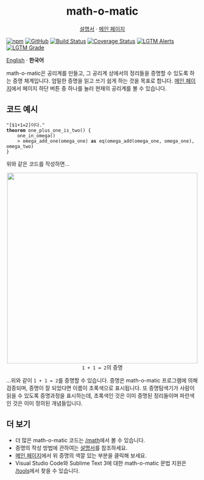 <h1 align="center">math-o-matic</h1>
<p align="center"><a href="https://logico-philosophical.github.io/math-o-matic/docs/build/index.html">설명서</a> &middot; <a href="https://logico-philosophical.github.io/math-o-matic/web/index.html">메인 페이지</a></p>

[![npm](https://img.shields.io/npm/v/math-o-matic)](https://www.npmjs.com/package/math-o-matic)
[![GitHub](https://img.shields.io/github/license/logico-philosophical/math-o-matic)](https://github.com/logico-philosophical/math-o-matic/blob/master/LICENSE)
[![Build Status](https://img.shields.io/travis/com/logico-philosophical/math-o-matic)](https://app.travis-ci.com/logico-philosophical/math-o-matic)
[![Coverage Status](https://img.shields.io/coveralls/github/logico-philosophical/math-o-matic)](https://coveralls.io/github/logico-philosophical/math-o-matic?branch=master)
[![LGTM Alerts](https://img.shields.io/lgtm/alerts/github/logico-philosophical/math-o-matic)](https://lgtm.com/projects/g/logico-philosophical/math-o-matic/alerts/)
[![LGTM Grade](https://img.shields.io/lgtm/grade/javascript/github/logico-philosophical/math-o-matic)](https://lgtm.com/projects/g/logico-philosophical/math-o-matic/context:javascript)

[English](/README.md) &middot; **한국어**

math-o-matic은 공리계를 만들고, 그 공리계 상에서의 정리들을 증명할 수 있도록 하는 증명 체계입니다. 엄밀한 증명을 읽고 쓰기 쉽게 하는 것을 목표로 합니다. [메인 페이지](https://logico-philosophical.github.io/math-o-matic/web/index.html)에서 페이지 하단 버튼 중 하나를 눌러 현재의 공리계를 볼 수 있습니다.

## 코드 예시

<pre><code>"[$1+1=2]이다."
<b>theorem</b> one_plus_one_is_two() {
    one_in_omega()
    &gt; omega_add_one(omega_one) <b>as</b> eq(omega_add(omega_one, omega_one), omega_two)
}</code></pre>

위와 같은 코드를 작성하면&hellip;

<p align="center"><img src="https://i.imgur.com/lSWwhW6.png" width="500px"><br>
<code>1 + 1 = 2</code>의 증명</p>

&hellip;위와 같이 `1 + 1 = 2`를 증명할 수 있습니다. 증명은 math-o-matic 프로그램에 의해 검증되며, 증명이 잘 되었다면 이름이 초록색으로 표시됩니다. 또 증명탐색기가 사람이 읽을 수 있도록 증명과정을 표시하는데, 초록색인 것은 이미 증명된 정리들이며 파란색인 것은 이미 정의된 개념들입니다.

## 더 보기

* 더 많은 math-o-matic 코드는 [/math](/math)에서 볼 수 있습니다.
* 증명의 작성 방법에 관하여는 [설명서](https://logico-philosophical.github.io/math-o-matic/docs/build/index.html)를 참조하세요.
* [메인 페이지](https://logico-philosophical.github.io/math-o-matic/web/index.html)에서 위 증명의 색깔 있는 부분을 클릭해 보세요.
* Visual Studio Code와 Sublime Text 3에 대한 math-o-matic 문법 지원은 [/tools](/tools)에서 찾을 수 있습니다.
